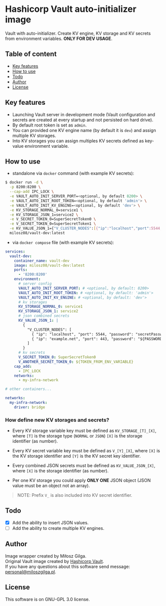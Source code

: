 # Hashicorp Vault auto-initializer image

Vault with auto-initializer. Create KV engine, KV storage and KV secrets from environment variables.
**ONLY FOR DEV USAGE**.

## Table of content

- [Key features](#key-features)
- [How to use](#how-to-use)
- [Todo](#todo)
- [Author](#author)
- [License](#license)

## Key features
- Launching Vault server in development mode (Vault configuration and secrets are created at every startup and not
  persisted on hard drive).
- By default root token is set as `admin`.
- You can provided one KV engine name (by default it is `dev`) and assign multiple KV storages.
- Into KV storages you can assign multiples KV secrets defined as key-value environment variable.

## How to use

- standalone via `docker` command (with example KV secrets):

```bash
$ docker run -d \
  -p 8200:8200 \
  --cap-add IPC_LOCK \
  -e VAULT_AUTO_INIT_SERVER_PORT=<optional, by default 8200> \
  -e VAULT_AUTO_INIT_ROOT_TOKEN=<optional, by default 'admin'> \
  -e VAULT_AUTO_INIT_KV_ENGINE=<optional, by default 'dev'> \
  -e KV_STORAGE_NORMAL_0=service1 \
  -e KV_STORAGE_JSON_1=service2 \
  -e V_SECRET_TOKEN_0=SuperSecretToken0 \
  -e V_SECRET_TOKEN_0=SuperSecretToken1 \
  -e KV_VALUE_JSON_1={"V_CLUSTER_NODES":[{"ip":"localhost","port":5544,"password":"secretPassword1"}]} \
  milosz08/vault-dev:latest
```
- via `docker compose` file (with example KV secrets):

```yml
services:
  vault-dev:
    container_name: vault-dev
    image: milosz08/vault-dev:latest
    ports:
      - '8200:8200'
    environment:
      # server config
      VAULT_AUTO_INIT_SERVER_PORT: # <optional, by default: 8200>
      VAULT_AUTO_INIT_ROOT_TOKEN: # <optional, by default: 'admin'>
      VAULT_AUTO_INIT_KV_ENGINE: # <optional, by default: 'dev'>
      # kv storages
      KV_STORAGE_NORMAL_0: service1
      KV_STORAGE_JSON_1: service2
      # json combined secrets
      KV_VALUE_JSON_1: |
        {
          "V_CLUSTER_NODES": [
            { "ip": "localhost", "port": 5544, "password": "secretPassword1" },
            { "ip": "example.net", "port": 443, "password": "${PASSWORD_FROM_ENV_VARIABLE}" }
          ]
        }
      # kv secrets
      V_SECRET_TOKEN_0: SuperSecretToken0
      V_ANOTHER_SECRET_TOKEN_0: ${TOKEN_FROM_ENV_VARIABLE}
    cap_add:
      - IPC_LOCK
    networks:
      - my-infra-network

# other containers...

networks:
  my-infra-network:
    driver: bridge
```

### How define new KV storages and secrets?

- Every KV storage variable key must be defined as `KV_STORAGE_[T]_[X]`, where `[T]` is the storage type (`NORMAL` or
`JSON`) `[X]` is the storage identifier (as number).

- Every KV secret variable key must be defined as `V_[Y]_[X]`, where `[X]` is the KV storage identifier and `[Y]` is the
KV secret key identifier.

- Every combined JSON secrets must be defined as `KV_VALUE_JSON_[X]`, where `[X]` is the storage identifier (as number).

- Per one KV storage you could apply **ONLY ONE** JSON object (JSON value must be an object not an array).

> NOTE: Prefix `V_` is also included into KV secret identifier.

## Todo

- [x] Add the ability to insert JSON values.
- [ ] Add the ability to create multiple KV engines.

## Author

Image wrapper created by Miłosz Gilga.
<br>
Original Vault image created by [Hashicorp Vault](https://github.com/hashicorp/vault/blob/main/Dockerfile).
<br>
If you have any questions about this software send message: [personal@miloszgilga.pl](mailto:personal@miloszgilga.pl).

## License
This software is on GNU-GPL 3.0 license.